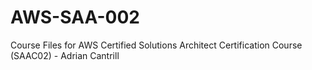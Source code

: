# AWS-SAA-002

Course Files for AWS Certified Solutions Architect Certification Course (SAAC02) - Adrian Cantrill
